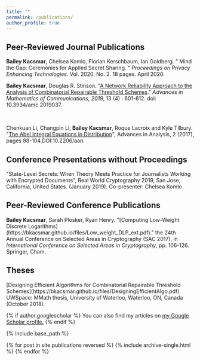 ```yaml
---
title: ""
permalink: /publications/
author_profile: true
---
```


<h2>Peer-Reviewed Journal Publications</h2>
<b>Bailey Kacsmar</b>, Chelsea Komlo, Florian Kerschbaum, Ian Goldberg. &quot; Mind the Gap: Ceremonies for Applied Secret Sharing. &quot; <i> Proceedings on Privacy Enhancing Technologies</i>. Vol. 2020, No. 2. 18 pages. April 2020.

<br>

<b>Bailey Kacsmar</b>, Douglas R. Stinson. &quot;[A Network Reliability Approach to the Analysis of Combinatorial Repairable Threshold Schemes](https://bkacsmar.github.io/files/networkReliability.pdf).&quot; <i>Advances in Mathematics of Communications, 2019</i>, 13 (4) : 601-612. doi: 10.3934/amc.2019037.

<br>

Chenkuan Li, Changpin Li, <b>Bailey Kacsmar</b>, Roque Lacroix and Kyle Tilbury. &quot;[The Abel Integral Equations in Distribution](https://bkacsmar.github.io/files/abelIntegral.pdf)&quot;, Advances in Analysis, 2 (2017), pages 88-104.DOI:10.2206/aan.

<h2>Conference Presentations without Proceedings</h2>
"State-Level Secrets: When Theory Meets Practice for Journalists Working with Encrypted Documents", Real World Cryptography 2019, San Jose, California, United States. (January 2019). Co-presenter: Chelsea Komlo


<h2>Peer-Reviewed Conference Publications</h2>
<b>Bailey Kacsmar</b>, Sarah Plosker, Ryan Henry. &quot;[Computing Low-Weight Discrete Logarithms](https://bkacsmar.github.io/files/Low_weight_DLP_ext.pdf).&quot; the 24th Annual Conference on Selected Areas in Cryptography (SAC 2017), in <i>International Conference on Selected Areas in Cryptography</i>, pp. 106-126. Springer, Cham.





<h2>Theses</h2>
[Designing Efficient Algorithms for Combinatorial Repairable Threshold Schemes](https://bkacsmar.github.io/files/DesigningEfficientAlgo.pdf). UWSpace: MMath
thesis, University of Waterloo, Waterloo, ON, Canada (October 2018).






{% if author.googlescholar %}
  You can also find my articles on <u><a href="{{author.googlescholar}}">my Google Scholar profile</a>.</u>
{% endif %}

{% include base_path %}

{% for post in site.publications reversed %}
  {% include archive-single.html %}
{% endfor %}
